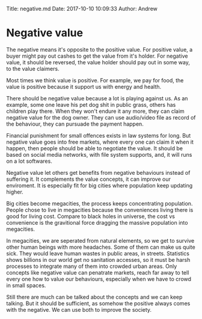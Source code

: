 Title: negative.md
Date: 2017-10-10 10:09:33
Author: Andrew



# Negative value

The negative means it's opposite to the positive value.  For positive value, a
buyer might pay out cashes to get the value from it's holder.  For negative
value, it should be reversed, the value holder should pay out in some way, to
the value claimers.

Most times we think value is positive.  For example, we pay for food, the
value is positive because it support us with energy and health.

There should be negative value because a lot is playing against us.  As an
example, some one leave his pet dog shit in public grass,  others has children
play there.  When they won't endure it any more, they can claim negative value
for the dog owner. They can use audio/video file as record of the behaviour,
they can pursuade the payment happen.

Financial punishment for small offences exists in law systems for long.  But
negative value goes into free markets, where every one can claim it when it
happen, then people should be able to negotiate the value.  It should be based
on social media networks, with file system supports, and, it will runs on a
lot softwares. 

Negative value let others get benefits from negative behaviours instead of
suffering it.  It complements the value concepts, it can improve our
enviroment.  It is especially fit for big cities where population keep
updating higher.

Big cities become megacities, the process keeps concentrating population.
People chose to live in megacities because the conveniences living there is
good for living cost.  Compare to black holes in universe, the cost vs
convenience is the gravitional force dragging the massive population into
megacities.  

In megacities, we are seperated from natural elements, so we get to survive
other human beings with more headaches.  Some of them can make us quite sick.
They would leave human wastes in public areas, in streets.  Statistics shows
billions in our world get no sanitation accesses, so it must be harsh
processes to integrate many of them into crowded urban areas.  Only concepts
like negative value can penatrate markets, reach far away to tell every one
how to value our behaviours, especially when we have to crowd in small spaces.

Still there are much can be talked about the concepts and we can keep talking.
But it should be sufficient,  as somehow the positive always comes with the
negative.  We can use both to improve the society.


<!--
2015 12-22 21:05
vim: set ft=markdown tw=78:
-->
